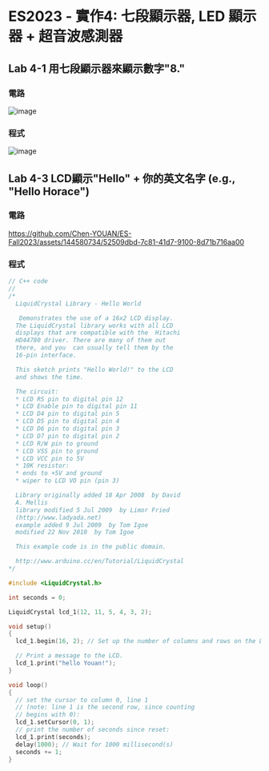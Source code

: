 # ES2023 - 實作4: 七段顯示器, LED 顯示器 + 超音波感測器

## Lab 4-1 用七段顯示器來顯示數字"8."

### 電路

![image](https://github.com/Chen-YOUAN/ES-Fall2023/assets/144580734/b4b78168-9403-4e84-b04b-9eee6961726d)

### 程式

![image](https://github.com/Chen-YOUAN/ES-Fall2023/assets/144580734/eb68cb1e-67be-44ff-b4fc-c353944c6ea1)

## Lab 4-3 LCD顯示"Hello" + 你的英文名字 (e.g., "Hello Horace")

### 電路

https://github.com/Chen-YOUAN/ES-Fall2023/assets/144580734/52509dbd-7c81-41d7-9100-8d71b716aa00

### 程式

````C
// C++ code
//
/*
  LiquidCrystal Library - Hello World

   Demonstrates the use of a 16x2 LCD display.
  The LiquidCrystal library works with all LCD
  displays that are compatible with the  Hitachi
  HD44780 driver. There are many of them out
  there, and you  can usually tell them by the
  16-pin interface.

  This sketch prints "Hello World!" to the LCD
  and shows the time.

  The circuit:
  * LCD RS pin to digital pin 12
  * LCD Enable pin to digital pin 11
  * LCD D4 pin to digital pin 5
  * LCD D5 pin to digital pin 4
  * LCD D6 pin to digital pin 3
  * LCD D7 pin to digital pin 2
  * LCD R/W pin to ground
  * LCD VSS pin to ground
  * LCD VCC pin to 5V
  * 10K resistor:
  * ends to +5V and ground
  * wiper to LCD VO pin (pin 3)

  Library originally added 18 Apr 2008  by David
  A. Mellis
  library modified 5 Jul 2009  by Limor Fried
  (http://www.ladyada.net)
  example added 9 Jul 2009  by Tom Igoe
  modified 22 Nov 2010  by Tom Igoe

  This example code is in the public domain.

  http://www.arduino.cc/en/Tutorial/LiquidCrystal
*/

#include <LiquidCrystal.h>

int seconds = 0;

LiquidCrystal lcd_1(12, 11, 5, 4, 3, 2);

void setup()
{
  lcd_1.begin(16, 2); // Set up the number of columns and rows on the LCD.

  // Print a message to the LCD.
  lcd_1.print("hello Youan!");
}

void loop()
{
  // set the cursor to column 0, line 1
  // (note: line 1 is the second row, since counting
  // begins with 0):
  lcd_1.setCursor(0, 1);
  // print the number of seconds since reset:
  lcd_1.print(seconds);
  delay(1000); // Wait for 1000 millisecond(s)
  seconds += 1;
}
````
